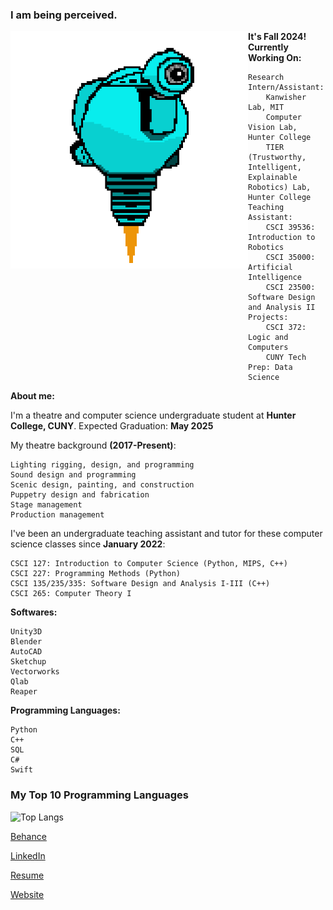 ### I am being perceived. 

<!-- ![SAM.gif](https://github.com/lxwooxy/lxwooxy/blob/main/SAM.gif) -->

<img src="https://github.com/lxwooxy/lxwooxy/blob/main/SAM.gif" width=380 height=380 align="left"> 

**It's Fall 2024! Currently Working On:** 

    Research Intern/Assistant: 
        Kanwisher Lab, MIT
        Computer Vision Lab, Hunter College
        TIER (Trustworthy, Intelligent, Explainable Robotics) Lab, Hunter College
    Teaching Assistant:
        CSCI 39536: Introduction to Robotics
        CSCI 35000: Artificial Intelligence
        CSCI 23500: Software Design and Analysis II
    Projects:
        CSCI 372: Logic and Computers
        CUNY Tech Prep: Data Science

**About me:**

I'm a theatre and computer science undergraduate student at **Hunter College, CUNY**.
Expected Graduation: **May 2025**

My theatre background **(2017-Present)**:

    Lighting rigging, design, and programming
    Sound design and programming
    Scenic design, painting, and construction
    Puppetry design and fabrication
    Stage management
    Production management 

I've been an undergraduate teaching assistant and tutor for these computer science classes since **January 2022**: 

    CSCI 127: Introduction to Computer Science (Python, MIPS, C++)
    CSCI 227: Programming Methods (Python)
    CSCI 135/235/335: Software Design and Analysis I-III (C++)
    CSCI 265: Computer Theory I

**Softwares:** 

    Unity3D
    Blender
    AutoCAD
    Sketchup
    Vectorworks
    Qlab
    Reaper

**Programming Languages:**

    Python
    C++
    SQL
    C#
    Swift

### My Top 10 Programming Languages
![Top Langs](https://github-readme-stats.vercel.app/api/top-langs/?username=lxwooxy&langs_count=10&theme=default&count_private=true)




[Behance](https://www.behance.net/georginawooxy)  

[LinkedIn](https://www.linkedin.com/in/georginawooxy/)

[Resume](https://lxwooxy.github.io/documents/resume.pdf)

[Website](https://lxwooxy.github.io/)
